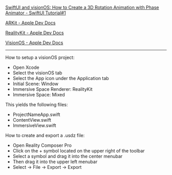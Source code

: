 [SwiftUI and visionOS: How to Create a 3D Rotation Animation with Phase Animator - SwiftUI Tutorial#1](https://youtu.be/HrZSSj8YTEI?si=nys_tVYQC5DZirte)

[ARKit - Apple Dev Docs](https://developer.apple.com/documentation/arkit)

[RealityKit - Apple Dev Docs](https://developer.apple.com/documentation/RealityKit)

[VisionOS - Apple Dev Docs](https://developer.apple.com/documentation/visionos)

- - - -

How to setup a visionOS project:

* Open Xcode
* Select the visionOS tab
* Select the App icon under the Application tab
* Initial Scene: Window
* Immersive Space Renderer: RealityKit
* Immersive Space: Mixed

This yields the following files:

* ProjectNameApp.swift
* ContentView.swift
* ImmersiveView.swift

How to create and export a .usdz file:

* Open Reality Composer Pro
* Click on the + symbol located on the upper right of the toolbar
* Select a symbol and drag it into the center menubar
* Then drag it into the upper left menubar
* Select -> File -> Export -> Export
